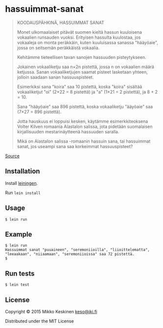 # hassuimmat-sanat

> KOODAUSPÄHKINÄ, HASSUIMMAT SANAT
> 
> Monet ulkomaalaiset pitävät suomen kieltä hassun kuuloisena vokaalien runsauden vuoksi. Erityisen hassulta kuulostaa, jos vokaaleja on monta peräkkäin, kuten kuuluisassa sanassa "hääyöaie", jossa on seitsemän peräkkäistä vokaalia.
> 
> Kehitämme tieteellisen tavan sanojen hassuuden pisteytykseen.
> 
> Jokainen vokaaliketju saa n×2n pistettä, jossa n on vokaalien määrä ketjussa. Sanan vokaaliketjujen saamat pisteet lasketaan yhteen, jolloin saadaan sanan hassuuspisteet.
> 
> Esimerkiksi sana "koira" saa 10 pistettä, koska "koira" sisältää vokaaliketjut "oi" (2×22 = 8 pistettä) ja "a" (1×21 = 2 pistettä), ja 8 + 2 = 10.
> 
> Sana "hääyöaie" saa 896 pistettä, koska vokaaliketju "ääyöaie" saa (7×27 = 896 pistettä).
> 
> Jotta hauskuus ei loppuisi kesken, käytämme esimerkkiteoksena Volter Kilven romaania Alastalon salissa, jota pidetään suomalaisen kirjallisuuden mestarinäytteenä hassuuden saralla.
> 
> Mikä on Alastalon salissa -romaanin hassuin sana, tai hassuimmat sanat, jos useampi sana saa korkeimmat hassuuspisteet?

[Source](http://wunderdog.fi/koodaus-hassuimmat-sanat/)

## Installation

Install [leiningen](http://leiningen.org/).

Run `lein install`

## Usage

    $ lein run
    
## Example

    $ lein run
    Hassuimmat sanat "puuaineen", "seremoniioilla", "liioittelematta", "leeaakaan", "niiaamaan", "seremoniioissa" saa 72 pistettä.
    $
    
## Run tests

    $ lein test

## License

Copyright © 2015 Mikko Keskinen <keso@iki.fi>

Distributed under the MIT License
